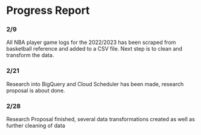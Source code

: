 # Progress Report

### 2/9
All NBA player game logs for the 2022/2023 has been scraped from basketball reference and added to a CSV file. Next step is to clean and transform the data. 

### 2/21
Research into BigQuery and Cloud Scheduler has been made, research proposal is about done.

### 2/28
Research Proposal finished, several data transformations created as well as further cleaning of data
